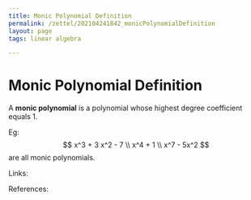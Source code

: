 ```yaml
---
title: Monic Polynomial Definition
permalink: /zettel/202104241842_monicPolynomialDefinition
layout: page
tags: linear algebra

---
```

# Monic Polynomial Definition

A **monic polynomial** is a polynomial whose highest degree coefficient equals 1.

Eg:
$$
x^3 + 3 x^2 - 7 \\
x^4 + 1 \\
x^7 - 5x^2
$$
are all monic polynomials.

Links: 

References: 

